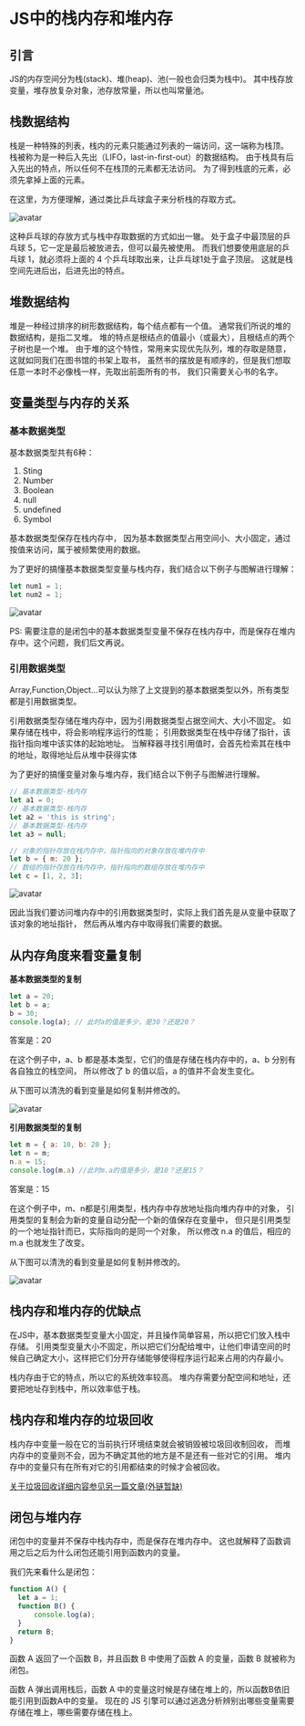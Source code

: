 # JS中的栈内存和堆内存

## 引言
JS的内存空间分为栈(stack)、堆(heap)、池(一般也会归类为栈中)。 
其中栈存放变量，堆存放复杂对象，池存放常量，所以也叫常量池。

## 栈数据结构
栈是一种特殊的列表，栈内的元素只能通过列表的一端访问，这一端称为栈顶。
栈被称为是一种后入先出（LIFO，last-in-first-out）的数据结构。
由于栈具有后入先出的特点，所以任何不在栈顶的元素都无法访问。
为了得到栈底的元素，必须先拿掉上面的元素。

在这里，为方便理解，通过类比乒乓球盒子来分析栈的存取方式。
   
![avatar](./1.png)

这种乒乓球的存放方式与栈中存取数据的方式如出一辙。
处于盒子中最顶层的乒乓球 5，它一定是最后被放进去，但可以最先被使用。
而我们想要使用底层的乒乓球 1，就必须将上面的 4 个乒乓球取出来，让乒乓球1处于盒子顶层。
这就是栈空间先进后出，后进先出的特点。

## 堆数据结构
堆是一种经过排序的树形数据结构，每个结点都有一个值。
通常我们所说的堆的数据结构，是指二叉堆。
堆的特点是根结点的值最小（或最大），且根结点的两个子树也是一个堆。
由于堆的这个特性，常用来实现优先队列，堆的存取是随意，这就如同我们在图书馆的书架上取书，
虽然书的摆放是有顺序的，但是我们想取任意一本时不必像栈一样，先取出前面所有的书，
我们只需要关心书的名字。

## 变量类型与内存的关系

### 基本数据类型
基本数据类型共有6种：
1. Sting
2. Number
3. Boolean
4. null
5. undefined
6. Symbol

基本数据类型保存在栈内存中，
因为基本数据类型占用空间小、大小固定，通过按值来访问，属于被频繁使用的数据。

为了更好的搞懂基本数据类型变量与栈内存，我们结合以下例子与图解进行理解：
```javascript
let num1 = 1;
let num2 = 1;
```
![avatar](./2.png)

PS: 需要注意的是闭包中的基本数据类型变量不保存在栈内存中，而是保存在堆内存中。这个问题，我们后文再说。

### 引用数据类型
Array,Function,Object...可以认为除了上文提到的基本数据类型以外，所有类型都是引用数据类型。


引用数据类型存储在堆内存中，因为引用数据类型占据空间大、大小不固定。
如果存储在栈中，将会影响程序运行的性能；
引用数据类型在栈中存储了指针，该指针指向堆中该实体的起始地址。
当解释器寻找引用值时，会首先检索其在栈中的地址，取得地址后从堆中获得实体

为了更好的搞懂变量对象与堆内存，我们结合以下例子与图解进行理解。
```javascript
// 基本数据类型-栈内存
let a1 = 0;   
// 基本数据类型-栈内存
let a2 = 'this is string'; 
// 基本数据类型-栈内存
let a3 = null;

// 对象的指针存放在栈内存中，指针指向的对象存放在堆内存中
let b = { m: 20 };
// 数组的指针存放在栈内存中，指针指向的数组存放在堆内存中
let c = [1, 2, 3]; 
```

![avatar](./3.png)

因此当我们要访问堆内存中的引用数据类型时，实际上我们首先是从变量中获取了该对象的地址指针，
然后再从堆内存中取得我们需要的数据。


## 从内存角度来看变量复制

**基本数据类型的复制**
```javascript
let a = 20;
let b = a;
b = 30;
console.log(a); // 此时a的值是多少，是30？还是20？
```
答案是：20

在这个例子中，a、b 都是基本类型，它们的值是存储在栈内存中的，a、b 分别有各自独立的栈空间，
所以修改了 b 的值以后，a 的值并不会发生变化。

从下图可以清洗的看到变量是如何复制并修改的。

![avatar](./4.png)


**引用数据类型的复制**

```javascript
let m = { a: 10, b: 20 };
let n = m;
n.a = 15;
console.log(m.a) //此时m.a的值是多少，是10？还是15？
```
答案是：15

在这个例子中，m、n都是引用类型，栈内存中存放地址指向堆内存中的对象，
引用类型的复制会为新的变量自动分配一个新的值保存在变量中，
但只是引用类型的一个地址指针而已，实际指向的是同一个对象，
所以修改 n.a 的值后，相应的 m.a 也就发生了改变。

从下图可以清洗的看到变量是如何复制并修改的。

![avatar](./5.png)

## 栈内存和堆内存的优缺点

在JS中，基本数据类型变量大小固定，并且操作简单容易，所以把它们放入栈中存储。
引用类型变量大小不固定，所以把它们分配给堆中，让他们申请空间的时候自己确定大小，这样把它们分开存储能够使得程序运行起来占用的内存最小。

栈内存由于它的特点，所以它的系统效率较高。
堆内存需要分配空间和地址，还要把地址存到栈中，所以效率低于栈。


## 栈内存和堆内存的垃圾回收
栈内存中变量一般在它的当前执行环境结束就会被销毁被垃圾回收制回收，
而堆内存中的变量则不会，因为不确定其他的地方是不是还有一些对它的引用。
堆内存中的变量只有在所有对它的引用都结束的时候才会被回收。

[关于垃圾回收详细内容参见另一篇文章(外链暂缺)]()

## 闭包与堆内存

闭包中的变量并不保存中栈内存中，而是保存在堆内存中。
这也就解释了函数调用之后之后为什么闭包还能引用到函数内的变量。

我们先来看什么是闭包：

```javascript
function A() {
  let a = 1;
  function B() {
      console.log(a);
  }
  return B;
}
```
函数 A 返回了一个函数 B，并且函数 B 中使用了函数 A 的变量，函数 B 就被称为闭包。

函数 A 弹出调用栈后，函数 A 中的变量这时候是存储在堆上的，所以函数B依旧能引用到函数A中的变量。
现在的 JS 引擎可以通过逃逸分析辨别出哪些变量需要存储在堆上，哪些需要存储在栈上。
























